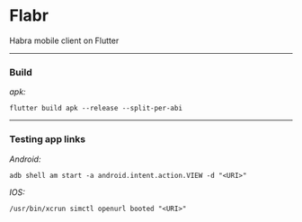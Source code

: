 Flabr
===

Habra mobile client on Flutter


---
### Build

*apk:*
```
flutter build apk --release --split-per-abi 
```

---
### Testing app links

*Android:* 
```
adb shell am start -a android.intent.action.VIEW -d "<URI>"
```

*IOS:*
```
/usr/bin/xcrun simctl openurl booted "<URI>"
```

